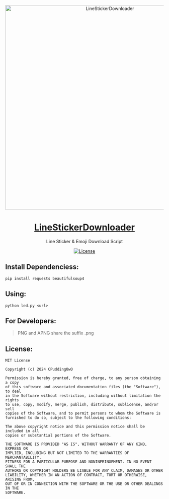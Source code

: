 <div align="center">

<a href="https://twitter.com/sawaratsuki1004" target="_blank" rel="noopener noreferrer">
<img src="https://cdn.jsdelivr.net/gh/CPuddingOwO/LineStickerDownloader@master/Python.png" alt="LineStickerDownloader" width="650px"></img>
</a>

<a href="https://github.com/CPuddingOwO/LineStickerDownloader/" target="_blank" rel="noopener noreferrer">
<h1>LineStickerDownloader</h1>
</a>
<p>Line Sticker & Emoji Download Script</p>

[![License](https://img.shields.io/github/license/CPuddingOwO/LineStickerDownloader)](https://github.com/CPuddingOwO/LineStickerDownloader/blob/master/LICENSE)

</div>

## Install Dependenciess:

```shell
pip install requests beautifulsoup4
```

## Using:

```shell
python led.py <url>
```

## For Developers:

> PNG and APNG share the suffix .png

## License: 
```
MIT License

Copyright (c) 2024 CPuddingOwO

Permission is hereby granted, free of charge, to any person obtaining a copy
of this software and associated documentation files (the "Software"), to deal
in the Software without restriction, including without limitation the rights
to use, copy, modify, merge, publish, distribute, sublicense, and/or sell
copies of the Software, and to permit persons to whom the Software is
furnished to do so, subject to the following conditions:

The above copyright notice and this permission notice shall be included in all
copies or substantial portions of the Software.

THE SOFTWARE IS PROVIDED "AS IS", WITHOUT WARRANTY OF ANY KIND, EXPRESS OR
IMPLIED, INCLUDING BUT NOT LIMITED TO THE WARRANTIES OF MERCHANTABILITY,
FITNESS FOR A PARTICULAR PURPOSE AND NONINFRINGEMENT. IN NO EVENT SHALL THE
AUTHORS OR COPYRIGHT HOLDERS BE LIABLE FOR ANY CLAIM, DAMAGES OR OTHER
LIABILITY, WHETHER IN AN ACTION OF CONTRACT, TORT OR OTHERWISE, ARISING FROM,
OUT OF OR IN CONNECTION WITH THE SOFTWARE OR THE USE OR OTHER DEALINGS IN THE
SOFTWARE.
```